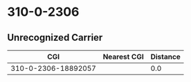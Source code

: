 # 310-0-2306
## Unrecognized Carrier


| CGI | Nearest CGI | Distance |
|-----|-------------|----------|
| 310-0-2306-18892057 |  | 0.0 |

